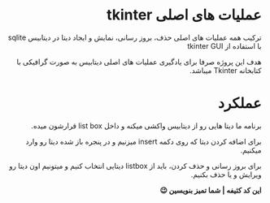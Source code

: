 <div dir="rtl">

# عملیات های اصلی tkinter 

ترکیب همه عملیات های اصلی حذف، بروز رسانی، نمایش و ایجاد دیتا در دیتابیس sqlite با استفاده از tkinter GUI

هدف این پروژه صرفا برای یادگیری عملیات های اصلی دیتابیس به صورت گرافیکی با کتابخانه Tkinter میباشد.

# عملکرد 

برنامه ما دیتا هایی رو از دیتابیس واکشی میکنه و داخل list box قرارشون میده.

برای اضافه کردن دیتا که روی دکمه insert میزنیم و در پنجره باز شده دیتا رو وارد میکنیم.

برای بروز رسانی و حذف کردن، باید از listbox دیتایی انتخاب کنیم و میتونیم اون دیتا رو ویرایش و یا حذف بکنیم.



<b>این کد  کثیفه | شما تمیز بنویسین 😉</b>


</div>